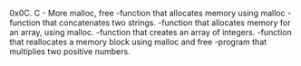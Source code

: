 0x0C. C - More malloc, free
-function that allocates memory using malloc
-function that concatenates two strings.
-function that allocates memory for an array, using malloc.
-function that creates an array of integers.
-function that reallocates a memory block using malloc and free
-program that multiplies two positive numbers.

